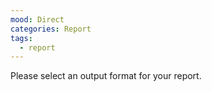 ```yaml
---
mood: Direct
categories: Report
tags:
  - report
---
```

Please select an output format for your report.